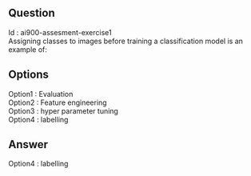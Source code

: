 ## Question
Id : ai900-assesment-exercise1  
Assigning classes to images before training a classification model is an example of:

## Options
Option1 : Evaluation  
Option2 : Feature engineering  
Option3 : hyper parameter tuning  
Option4 : labelling  

## Answer
Option4 : labelling
